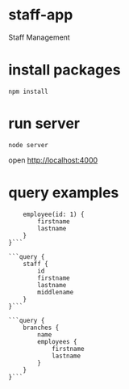 # staff-app
 Staff Management

# install packages
`npm install`

# run server
`node server`

open [http://localhost:4000](http://localhost:4000)

# query examples

```query {
	employee(id: 1) {
		firstname
		lastname
	}
}```

```query {
	staff {
  		id
  		firstname
  		lastname
  		middlename
 	}
}```

```query {
	branches {
		name
		employees {
			firstname
			lastname
		}
	}
}```
